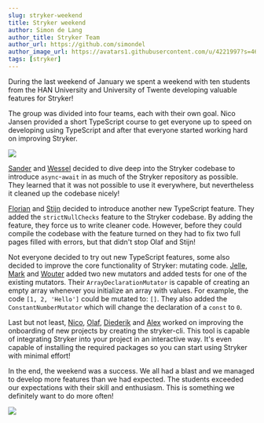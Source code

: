 ```yaml
---
slug: stryker-weekend
title: Stryker weekend
author: Simon de Lang
author_title: Stryker Team
author_url: https://github.com/simondel
author_image_url: https://avatars1.githubusercontent.com/u/4221997?s=460&u=d09f7c27690d66764ff2f2ebb6d9f8d5431ad9e3&v=4
tags: [stryker]
---
```


During the last weekend of January we spent a weekend with ten students from the HAN University and University of Twente developing valuable features for Stryker!

The group was divided into four teams, each with their own goal. Nico Jansen provided a short TypeScript course to get everyone up to speed on developing using TypeScript and after that everyone started working hard on improving Stryker.

![](/images/blogs/stryker-weekend-team-photo.jpg)

[Sander](https://github.com/Archcry) and [Wessel](https://github.com/wesselhendriks) decided to dive deep into the Stryker codebase to introduce `async`-`await` in as much of the Stryker repository as possible. They learned that it was not possible to use it everywhere, but nevertheless it cleaned up the codebase nicely!

[Florian](https://github.com/Floormidabel) and [Stijn](https://github.com/stienis96) decided to introduce another new TypeScript feature. They added the `strictNullChecks` feature to the Stryker codebase. By adding the feature, they force us to write cleaner code. However, before they could compile the codebase with the feature turned on they had to fix two full pages filled with errors, but that didn't stop Olaf and Stijn!

Not everyone decided to try out new TypeScript features, some also decided to improve the core functionality of Stryker: mutating code. [Jelle](https://github.com/JellePetersHAN), [Mark](https://github.com/MarktHart) and [Wouter](https://github.com/Wouter1810) added two new mutators and added tests for one of the existing mutators. Their `ArrayDeclarationMutator` is capable of creating an empty array whenever you initialize an array with values. For example, the code `[1, 2, 'Hello']` could be mutated to: `[]`. They also added the `ConstantNumberMutator` which will change the declaration of a `const` to `0`.

Last but not least, [Nico](https://github.com/korthout), [Olaf](https://github.com/OlafHaalstra), [Diederik](https://github.com/DiedB) and [Alex](https://github.com/avassem85) worked on improving the onboarding of new projects by creating the stryker-cli. This tool is capable of integrating Stryker into your project in an interactive way. It's even capable of installing the required packages so you can start using Stryker with minimal effort!

In the end, the weekend was a success. We all had a blast and we managed to develop more features than we had expected. The students exceeded our expectations with their skill and enthusiasm. This is something we definitely want to do more often!

![](/images/blogs/stryker-ascii.jpg)
